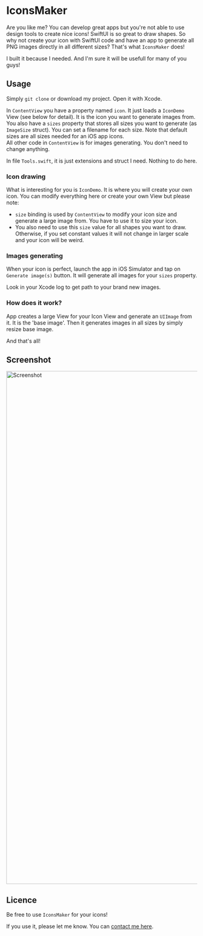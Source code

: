 # IconsMaker

Are you like me? You can develop great apps but you're not able to use design tools to create nice icons! SwiftUI is so great to draw shapes. So why not create your icon with SwiftUI code and have an app to generate all PNG images directly in all different sizes? That's what `IconsMaker` does!

I built it because I needed. And I'm sure it will be usefull for many of you guys!

## Usage

Simply `git clone` or download my project. Open it with Xcode.

In `ContentView` you have a property named `icon`. It just loads a `IconDemo` View (see below for detail). It is the icon you want to generate images from.  
You also have a `sizes` property that stores all sizes you want to generate (as `ImageSize` struct). You can set a filename for each size. Note that default sizes are all sizes needed for an iOS app icons.  
All other code in `ContentView` is for images generating. You don't need to change anything.

In file `Tools.swift`, it is just extensions and struct I need. Nothing to do here.

### Icon drawing
What is interesting for you is `IconDemo`. It is where you will create your own icon. You can modify everything here or create your own View but please note:

- `size` binding is used by `ContentView` to modify your icon size and generate a large image from. You have to use it to size your icon.
- You also need to use this `size` value for all shapes you want to draw. Otherwise, if you set constant values it will not change in larger scale and your icon will be weird.

### Images generating
When your icon is perfect, launch the app in iOS Simulator and tap on `Generate image(s)` button. It will generate all images for your `sizes` property.

Look in your Xcode log to get path to your brand new images.

### How does it work?
App creates a large View for your Icon View and generate an `UIImage` from it. It is the 'base image'. Then it generates images in all sizes by simply resize base image.

And that's all!

## Screenshot
<img width="1353" alt="Screenshot" src="https://user-images.githubusercontent.com/1695222/151713908-6615ed1f-12f4-401b-bb62-bcf5bdf8ef64.png">



## Licence
Be free to use `IconsMaker` for your icons!

If you use it, please let me know. You can [contact me here](https://contact.gander.family?locale=en).
